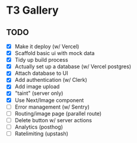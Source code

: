 # T3 Gallery

## TODO

- [x] Make it deploy (w/ Vercel)
- [x] Scaffold basic ui with mock data
- [x] Tidy up build process
- [x] Actually set up a database (w/ Vercel postgres)
- [x] Attach database to UI
- [x] Add authentication (w/ Clerk)
- [x] Add image upload
- [x] "taint" (server only)
- [x] Use Next/Image component
- [ ] Error management (w/ Sentry)
- [ ] Routing/image page (parallel route)
- [ ] Delete button w/ server actions
- [ ] Analytics (posthog)
- [ ] Ratelimiting (upstash)

